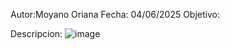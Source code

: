 Autor:Moyano Oriana
Fecha: 04/06/2025
Objetivo:


Descripcion:
![image](https://github.com/user-attachments/assets/ceee6b91-b88e-4993-b5b8-afff8db4d3e9)
